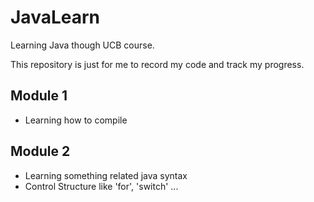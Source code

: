 # JavaLearn
Learning Java though UCB course.

This repository is just for me to record my code and track my progress.


## Module 1
 - Learning how to compile

## Module 2
 - Learning something related java syntax
 - Control Structure like 'for', 'switch' ...
